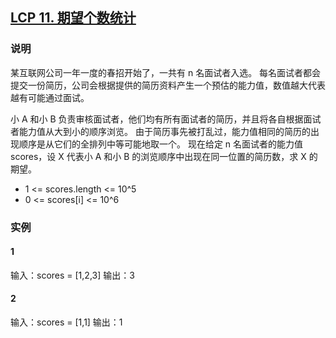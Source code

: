 ## [LCP 11. 期望个数统计](https://leetcode-cn.com/problems/qi-wang-ge-shu-tong-ji/)

### 说明
某互联网公司一年一度的春招开始了，一共有 n 名面试者入选。
每名面试者都会提交一份简历，公司会根据提供的简历资料产生一个预估的能力值，数值越大代表越有可能通过面试。

小 A 和小 B 负责审核面试者，他们均有所有面试者的简历，并且将各自根据面试者能力值从大到小的顺序浏览。
由于简历事先被打乱过，能力值相同的简历的出现顺序是从它们的全排列中等可能地取一个。
现在给定 n 名面试者的能力值 scores，设 X 代表小 A 和小 B 的浏览顺序中出现在同一位置的简历数，求 X 的期望。

* 1 <= scores.length <= 10^5
* 0 <= scores[i] <= 10^6

### 实例
#### 1
输入：scores = [1,2,3]
输出：3

#### 2
输入：scores = [1,1]
输出：1